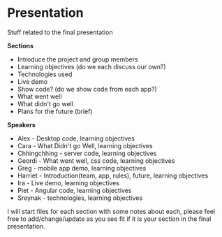 # Presentation
Stuff related to the final presentation

**Sections**
- Introduce the project and group members
- Learning objectives (do we each discuss our own?)
- Technologies used
- Live demo
- Show code? (do we show code from each app?)
- What went well
- What didn't go well
- Plans for the future (brief)

**Speakers**
- Alex - Desktop code, learning objectives
- Cara - What Didn't go Well, learning objectives
- Chhingchhing - server code, learning objectives
- Geordi - What went well, css code, learning objectives
- Greg - mobile app demo, learning objectives
- Harriet - Introduction(team, app, rules), future, learning objectives
- Ira - Live demo, learning objectives
- Piet - Angular code, learning objectives
- Sreynak - technologies, learning objectives

I will start files for each section with some notes about each, please feel free to add/change/update as you see fit if it is your section in the final presentation.
